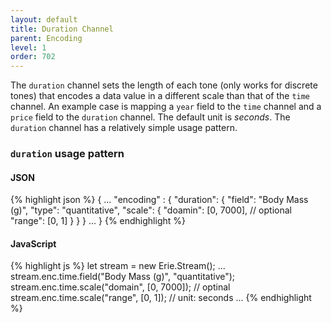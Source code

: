 ```yaml
---
layout: default
title: Duration Channel
parent: Encoding
level: 1
order: 702
---
```


The `duration` channel sets the length of each tone (only works for discrete tones)
that encodes a data value in a different scale than that of the `time` channel.
An example case is mapping a `year` field to the `time` channel and a `price` field to the `duration` channel.
The default unit is *seconds*.
The `duration` channel has a relatively simple usage pattern.

### `duration` usage pattern

<code-groups>
<code-group>
<h4>JSON</h4>
{% highlight json %}
{
  ...
  "encoding" : {
    "duration": {
      "field": "Body Mass (g)",
      "type": "quantitative",
      "scale": {
        "doamin": [0, 7000], // optional
        "range": [0, 1]
      }
    }
  }
  ...
}
{% endhighlight %}
</code-group>
<code-group>
<h4>JavaScript</h4>
{% highlight js %}
let stream = new Erie.Stream();
...
stream.enc.time.field("Body Mass (g)", "quantitative");
stream.enc.time.scale("domain", [0, 7000]); // optinal
stream.enc.time.scale("range", [0, 1]); // unit: seconds
...
{% endhighlight %}
</code-group>
</code-groups>

<!-- todo: example -->